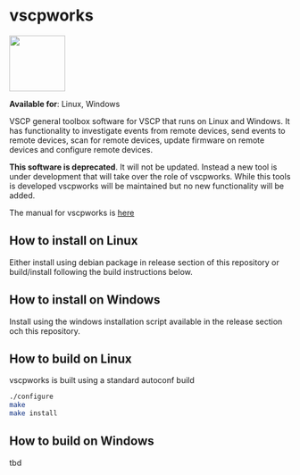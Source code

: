 # vscpworks

<img src="https://vscp.org/images/logo.png" width="100">


**Available for**: Linux, Windows

VSCP general toolbox software for VSCP that runs on Linux and Windows. It has functionality to investigate events from remote devices, send events to remote devices, scan for remote devices, update firmware on remote devices and configure remote devices.

**This software is deprecated**. It will not be updated. Instead a new tool is under development that will take over the role of vscpworks. While this tools is developed vscpworks will be maintained but no new functionality will be added.

The manual for vscpworks is [here](https://grodansparadis.gitbooks.io/vscp-works/)

## How to install on Linux
Either install using debian package in release section of this repository or build/install following the build instructions below.

## How to install on Windows
Install using the windows installation script available in the release section och this repository.

## How to build on Linux
vscpworks is built using a standard autoconf build

```bash
./configure
make
make install
```

## How to build on Windows
tbd